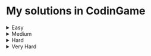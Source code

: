 # My solutions in CodinGame  

<details><summary>Easy</summary>  
   
   1. [**Power of Thor - Episode 1**](https://www.codingame.com/training/easy/power-of-thor-episode-1)
       
      Solution: [C++](https://github.com/1i10/CodinGame/blob/main/Easy/PowerOfThorEp1.cpp)  
   
   2. [**Horse racing duals**](https://www.codingame.com/training/easy/horse-racing-duals)  
      
      Solution: [C++](https://github.com/1i10/CodinGame/blob/main/Easy/HorseRacingDuals.cpp)
   3. [**Defibrillators**](https://www.codingame.com/training/easy/defibrillators)  
      
      Solution: [C++](https://github.com/1i10/CodinGame/blob/main/Easy/Defibrillators.cpp)
   4. [**Temperatures**](https://www.codingame.com/training/easy/temperatures)  
      
      Solution: [C++](https://github.com/1i10/CodinGame/blob/main/Easy/Temperatures.cpp)
   5. [**The Descent**](https://www.codingame.com/training/easy/the-descent)  
      
      Solution: [C++](https://github.com/1i10/CodinGame/blob/main/Easy/TheDescent.cpp)
   6. [**Rectangle Partition**](https://www.codingame.com/training/easy/rectangle-partition)  
      
      Solution: [C++](https://github.com/1i10/CodinGame/blob/main/Easy/RectanglePartition.cpp)  
   7. [**Reverse Minesweeper**](https://www.codingame.com/training/easy/reverse-minesweeper)  
      
      Solution: [C++](https://github.com/1i10/CodinGame/blob/main/Easy/ReverseMinesweeper.cpp), [Best C++](https://github.com/1i10/CodinGame/blob/main/Easy/ReverseMinesweeperBestSolution.cpp)   
      
</details>

<details><summary>Medium</summary>  
  
  1. [**There Is No Spoon - Episode 1**](https://www.codingame.com/training/medium/there-is-no-spoon-episode-1)
       
      Solution: [C++](https://github.com/1i10/CodinGame/blob/main/Medium/ThereIsNoSpoonEp1.cpp)
   
</details>

<details><summary>Hard</summary>
   
</details>

<details><summary>Very Hard</summary>
   
</details>

